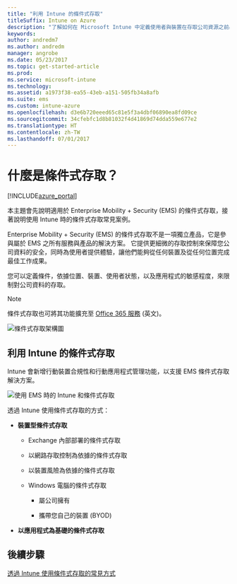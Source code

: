 ```yaml
---
title: "利用 Intune 的條件式存取"
titleSuffix: Intune on Azure
description: "了解如何在 Microsoft Intune 中定義使用者與裝置在存取公司資源之前必須符合的條件。"
keywords: 
author: andredm7
ms.author: andredm
manager: angrobe
ms.date: 05/23/2017
ms.topic: get-started-article
ms.prod: 
ms.service: microsoft-intune
ms.technology: 
ms.assetid: a1973f38-ea55-43eb-a151-505fb34a8afb
ms.suite: ems
ms.custom: intune-azure
ms.openlocfilehash: d3e6b720eeed65c81e5f3a4dbf06890ea8fd09ce
ms.sourcegitcommit: 34cfebfc1d8b81032f4d41869d74dda559e677e2
ms.translationtype: HT
ms.contentlocale: zh-TW
ms.lasthandoff: 07/01/2017
---
```

# <a name="whats-conditional-access"></a>什麼是條件式存取？

[!INCLUDE[azure_portal](./includes/azure_portal.md)]

本主題會先說明適用於 Enterprise Mobility + Security (EMS) 的條件式存取，接著說明使用 Intune 時的條件式存取常見案例。

Enterprise Mobility + Security (EMS) 的條件式存取不是一項獨立產品，它是參與屬於 EMS 之所有服務與產品的解決方案。 它提供更細微的存取控制來保障您公司資料的安全，同時為使用者提供體驗，讓他們能夠從任何裝置及從任何位置完成最佳工作成果。

您可以定義條件，依據位置、裝置、使用者狀態，以及應用程式的敏感程度，來限制對公司資料的存取。

> [!NOTE] 
> 條件式存取也可將其功能擴充至 [Office 365 服務](https://blogs.technet.microsoft.com/wbaer/2017/02/17/conditional-access-policies-with-sharepoint-online-and-onedrive-for-business/) \(英文\)。

![條件式存取架構圖](./media/ca-diagram-1.png)

## <a name="conditional-access-with-intune"></a>利用 Intune 的條件式存取

Intune 會新增行動裝置合規性和行動應用程式管理功能，以支援 EMS 條件式存取解決方案。

![使用 EMS 時的 Intune 和條件式存取](./media/intune-with-ca-1.png)

透過 Intune 使用條件式存取的方式：

-   **裝置型條件式存取**

    -   Exchange 內部部署的條件式存取

    -   以網路存取控制為依據的條件式存取

    -   以裝置風險為依據的條件式存取

    -   Windows 電腦的條件式存取

        -   屬公司擁有

        -   攜帶您自己的裝置 (BYOD)

-   **以應用程式為基礎的條件式存取**

## <a name="next-steps"></a>後續步驟

[透過 Intune 使用條件式存取的常見方式](conditional-access-intune-common-ways-use.md)